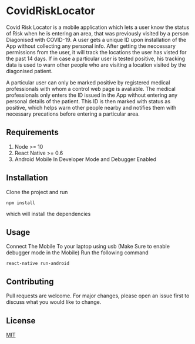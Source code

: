 # CovidRiskLocator
   Covid Risk Locator is a mobile application which lets a user know the status of Risk when he is entering an area, that was previously visited by a person Diagonised with COVID-19. A user gets a unique ID upon installation of the App without collecting any personal info. After getting the neccessary permissions from the user, it will track the locations the user has visted for the past 14 days. If in case a particular user is tested positive, his tracking data is used to warn other people who are visiting a location visited by the diagonised patient.
   
A particular user can only be marked positive by registered medical professionals with whom a control web page is avaliable. The medical professionals only enters the ID issued in the App without entering any personal details of the patient. This ID is then marked with status as positive, which helps warn other people nearby and notifies them with necessary precations before entering a particular area.

## Requirements
   1. Node >= 10
   2. React Native >= 0.6
   3. Android Mobile In Developer Mode and Debugger Enabled

## Installation
   Clone the project and run
   ```
   npm install
   
   ```   
   which will install the dependencies
   
   
    
 ## Usage
  
   Connect The Mobile To your laptop using usb (Make Sure to enable debugger mode in the Mobile)
   Run the following command
    
   ```
   react-native run-android    
   ```
    
## Contributing
Pull requests are welcome. For major changes, please open an issue first to discuss what you would like to change.

## License
[MIT](https://choosealicense.com/licenses/mit/)

    
